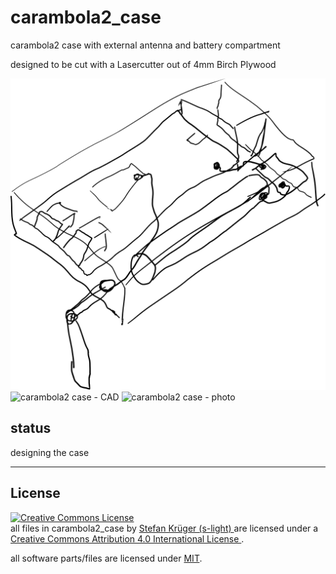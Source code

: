<!--lint disable list-item-indent-->
<!--lint disable list-item-bullet-indent-->
# carambola2_case
carambola2 case with external antenna and battery compartment

designed to be cut with a Lasercutter out of 4mm Birch Plywood


![first sketch](sketch.svg)
![carambola2 case -  CAD](model/carambola2_case.png)
![carambola2 case -  photo](pictures/carambola2_case.png)


## status
designing the case






---

## License
<!-- license info -->
<p>
<a rel="license" href="http://creativecommons.org/licenses/by/4.0/">
    <img alt="Creative Commons License" style="border-width:0"
        src="https://i.creativecommons.org/l/by/4.0/88x31.png" />
</a><br />
<span xmlns:dct="http://purl.org/dc/terms/" property="dct:title">
    all files in carambola2_case
</span> by
<a xmlns:cc="http://creativecommons.org/ns#"
        href="https://github.com/s-light/carambola2_case"
        property="cc:attributionName"
        rel="cc:attributionURL">
    Stefan Krüger (s-light)
</a>
are licensed under a<br/>
<a rel="license" href="http://creativecommons.org/licenses/by/4.0/">
    Creative Commons Attribution 4.0 International License
</a>.
</p>

all software parts/files are licensed under [MIT](LICENSE).
